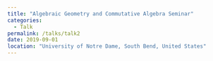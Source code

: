 ```yaml
---
title: "Algebraic Geometry and Commutative Algebra Seminar"
categories:
  - Talk
permalink: /talks/talk2
date: 2019-09-01
location: "University of Notre Dame, South Bend, United States"
---
```



